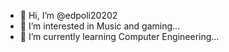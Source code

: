 - 👋 Hi, I’m @edpoli20202
- 👀 I’m interested in Music and gaming...
- 🌱 I’m currently learning Computer Engineering...

<!---
edpoli20202/edpoli20202 is a ✨ special ✨ repository because its `README.md` (this file) appears on your GitHub profile.
You can click the Preview link to take a look at your changes.
--->
